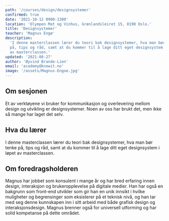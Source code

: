 ```yaml
---
path: '/courses/design/designsystemer'
confirmed: true
date: '2021-10-12 0900-1300'
location: 'Olympen Mat og Vinhus, Grønlandsleiret 15, 0190 Oslo.'
title: 'Designsystemer'
teacher: 'Magnus Engø'
description:
  'I denne masterclassen lærer du teori bak designsystemer, hva man bør tenke
  på, tips og råd, samt at du kommer til å lage ditt eget designsystem i løpet
  av masterclassen.'
updated: '2021-08-27'
author: 'Øyvind Brande-Lien'
email: 'academy@knowit.no'
image: '/assets/Magnus-Engoe.jpg'
---
```


## Om sesjonen

Et av verktøyene vi bruker for kommunikasjon og overlevering mellom design og
utvikling er designsystemer. Noen av oss har brukt det, men ikke så mange har
laget det selv.

## Hva du lærer

I denne masterclassen lærer du teori bak designsystemer, hva man bør tenke på,
tips og råd, samt at du kommer til å lage ditt eget designsystem i løpet av
masterclassen.

## Om foredragsholderen

Magnus har jobbet som konsulent i mange år og har bred erfaring innen design,
interaksjon og brukeropplevelse på digitale medier. Han har også en bakgrunn
som front-end utvikler som gir han en unik innsikt i hvilke muligheter og
begrensinger som eksisterer på et teknisk nivå, og han tar med seg denne
kunnskapen inn i sitt arbeid med både grafisk design og interaksjonsdesign.
Magnus brenner også for universell utforming og har solid kompetanse på dette
området.
